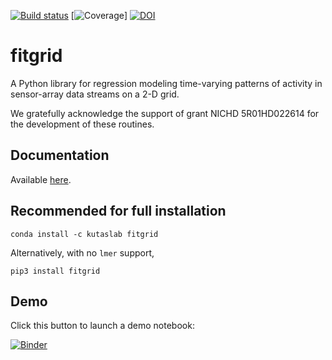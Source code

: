 [![Build status](https://github.com/kutaslab/fitgrid/actions/workflows/fitgrid-cid.yml/badge.svg)](https://github.com/kutaslab/fitgrid/actions)
[![Coverage](https://codecov.io/gh/kutaslab/fitgrid/branch/main/graph/badge.svg)]
[![DOI](https://zenodo.org/badge/147436563.svg)](https://zenodo.org/badge/latestdoi/147436563)

# fitgrid

A Python library for regression modeling time-varying patterns of activity in sensor-array data streams on a 2-D grid.

We gratefully acknowledge the support of grant NICHD 5R01HD022614 for the development of these routines.

## Documentation

Available [here](https://kutaslab.github.io/fitgrid).


## Recommended for full installation

    conda install -c kutaslab fitgrid

Alternatively, with no `lmer` support,

    pip3 install fitgrid


## Demo

Click this button to launch a demo notebook:

[![Binder](https://mybinder.org/badge.svg)](https://mybinder.org/v2/gh/kutaslab/fitgrid/main?filepath=notebooks/Demo.ipynb)
